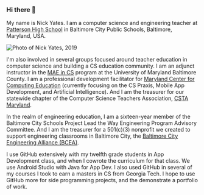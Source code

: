 ### Hi there 👋

My name is Nick Yates. I am a computer science and engineering teacher at [Patterson High School](https://www.pattersonclippers.org/) in Baltimore City Public Schools, Baltimore, Maryland, USA.

![Photo of Nick Yates, 2019](https://static.wixstatic.com/media/84fdc0_929dd10dc4874a948be5773b1f3187e0~mv2.jpg/v1/fill/w_175,h_178,al_c,q_80,usm_0.66_1.00_0.01,enc_auto/NY2019.jpg)

I'm also involved in several groups focused around teacher education in computer science and building a CS education community. I am an adjunct instructor in the [MAE in CS](https://professionalprograms.umbc.edu/master-of-arts-in-education/master-of-arts-in-education-programs/#cs) program at the University of Maryland Baltimore County. I am a professional development facilitator for [Maryland Center for Computing Education](https://cs4md.com/pd) (currently focusing on the CS Praxis, Mobile App Development, and Artificial Intelligence). And I am the treasurer for our statewide chapter of the Computer Science Teachers Association, [CSTA Maryland](https://maryland.csteachers.org/).

In the realm of engineering education, I am a sixteen-year member of the Baltimore City Schools Project Lead the Way Engineering Program Advisory Committee. And I am the treasurer for a 501(c)(3) nonprofit we created to support engineering classrooms in Baltimore City, the [Baltimore City Engineering Alliance (BCEA)](http://www.bceabmore.org/).

I use GitHub extensively with my twelfth grade students in App Development class, and when I cowrote the curriculum for that class. We use Android Studio with Java for App Dev. I also used GitHub in several of my courses I took to earn a masters in CS from Georgia Tech. I hope to use GitHub more for side programming projects, and the demonstrate a portfolio of work.
